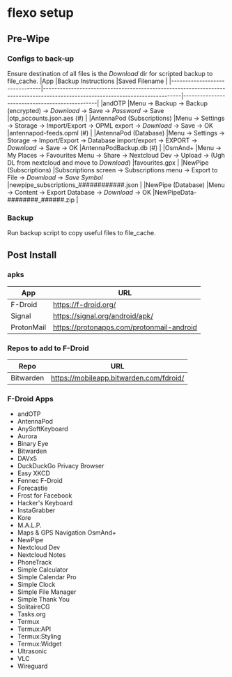 # flexo setup

## Pre-Wipe

### Configs to back-up
Ensure destination of all files is the *Download* dir for scripted backup to file_cache.
|App				|Backup Instructions														|Saved Filename					|
|-------------------------------|-------------------------------------------------------------------------------------------------------------------------------|-----------------------------------------------|
|andOTP				|Menu -> Backup -> Backup (encrypted) -> *Download* -> Save -> *Password* -> Save						|otp\_accounts.json.aes (#)			|
|AntennaPod (Subscriptions)	|Menu -> Settings -> Storage -> Import/Export -> OPML export -> *Download* -> Save -> OK					|antennapod-feeds.opml (#)			|
|AntennaPod (Database)		|Menu -> Settings -> Storage -> Import/Export -> Database import/export -> EXPORT -> *Download* -> Save -> OK			|AntennaPodBackup.db (#)			|
|OsmAnd+			|Menu -> My Places -> Favourites Menu -> Share -> Nextcloud Dev -> Upload -> (Ugh DL from nextcloud and move to *Download*)	|favourites.gpx					|
|NewPipe (Subscriptions)	|Subscriptions screen -> Subscriptions menu -> Export to File -> *Download* -> *Save Symbol*					|newpipe\_subscriptions_############.json	|
|NewPipe (Database)		|Menu -> Content -> Export Database -> *Download* -> OK										|NewPipeData-########_######.zip		|

### Backup
Run backup script to copy useful files to file_cache.

##  Post Install

### apks
|App		|URL						|
|---------------|-----------------------------------------------|
|F-Droid	|https://f-droid.org/				|
|Signal		|https://signal.org/android/apk/		|
|ProtonMail	|https://protonapps.com/protonmail-android	|

### Repos to add to F-Droid
|Repo		|URL						|
|---------------|-----------------------------------------------|
|Bitwarden	|https://mobileapp.bitwarden.com/fdroid/	|

### F-Droid Apps
- andOTP
- AntennaPod
- AnySoftKeyboard
- Aurora
- Binary Eye
- Bitwarden
- DAVx5
- DuckDuckGo Privacy Browser
- Easy XKCD
- Fennec F-Droid
- Forecastie
- Frost for Facebook
- Hacker's Keyboard
- InstaGrabber
- Kore
- M.A.L.P.
- Maps & GPS Navigation OsmAnd+
- NewPipe
- Nextcloud Dev
- Nextcloud Notes
- PhoneTrack
- Simple Calculator
- Simple Calendar Pro
- Simple Clock
- Simple File Manager
- Simple Thank You
- SolitaireCG
- Tasks.org
- Termux
- Termux:API
- Termux:Styling
- Termux:Widget
- Ultrasonic
- VLC
- Wireguard
